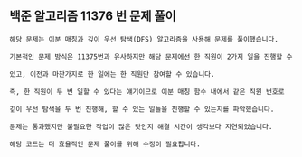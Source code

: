 ## 백준 알고리즘 11376 번 문제 풀이

	해당 문제는 이분 매칭과 깊이 우선 탐색(DFS) 알고리즘을 사용해 문제를 풀이했습니다.

	기본적인 문제 방식은 11375번과 유사하지만 해당 문제에선 한 직원이 2가지 일을 진행할 수

	있고, 이전과 마찬가지로 한 일에는 한 직원만 참여할 수 있습니다.

	즉, 한 직원이 두 번 일할 수 있다는 얘기이므로 이분 매칭 함수 내에서 같은 직원 번호로

	깊이 우선 탐색을 두 번 진행해, 할 수 있는 일들을 진행할 수 있는지를 파악했습니다.

	문제는 통과했지만 불필요한 작업이 많은 탓인지 해결 시간이 생각보다 지연되었습니다.

	해당 코드는 더 효율적인 문제 풀이를 위해 수정이 필요합니다.
